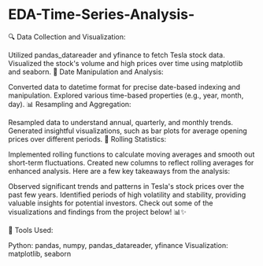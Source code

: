 # EDA-Time-Series-Analysis-

🔍 Data Collection and Visualization:

Utilized pandas_datareader and yfinance to fetch Tesla stock data.
Visualized the stock's volume and high prices over time using matplotlib and seaborn.
📅 Date Manipulation and Analysis:

Converted data to datetime format for precise date-based indexing and manipulation.
Explored various time-based properties (e.g., year, month, day).
📊 Resampling and Aggregation:

Resampled data to understand annual, quarterly, and monthly trends.
Generated insightful visualizations, such as bar plots for average opening prices over different periods.
🔄 Rolling Statistics:

Implemented rolling functions to calculate moving averages and smooth out short-term fluctuations.
Created new columns to reflect rolling averages for enhanced analysis.
Here are a few key takeaways from the analysis:

Observed significant trends and patterns in Tesla's stock prices over the past few years.
Identified periods of high volatility and stability, providing valuable insights for potential investors.
Check out some of the visualizations and findings from the project below! 📊✨


🔗 Tools Used:

Python: pandas, numpy, pandas_datareader, yfinance
Visualization: matplotlib, seaborn
